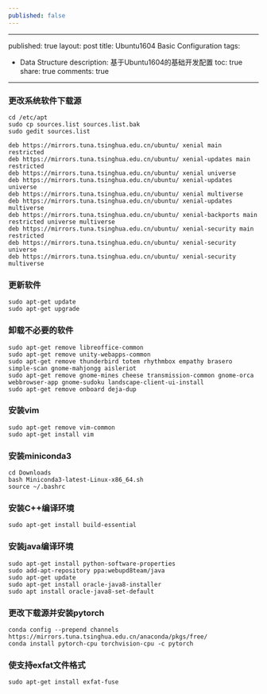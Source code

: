 ```yaml
---
published: false
---
```

---
published: true
layout: post
title: Ubuntu1604 Basic Configuration
tags:
  - Data Structure
description: 基于Ubuntu1604的基础开发配置
toc: true
share: true
comments: true

---
### 更改系统软件下载源
```
cd /etc/apt
sudo cp sources.list sources.list.bak
sudo gedit sources.list

deb https://mirrors.tuna.tsinghua.edu.cn/ubuntu/ xenial main restricted
deb https://mirrors.tuna.tsinghua.edu.cn/ubuntu/ xenial-updates main restricted
deb https://mirrors.tuna.tsinghua.edu.cn/ubuntu/ xenial universe
deb https://mirrors.tuna.tsinghua.edu.cn/ubuntu/ xenial-updates universe
deb https://mirrors.tuna.tsinghua.edu.cn/ubuntu/ xenial multiverse
deb https://mirrors.tuna.tsinghua.edu.cn/ubuntu/ xenial-updates multiverse
deb https://mirrors.tuna.tsinghua.edu.cn/ubuntu/ xenial-backports main restricted universe multiverse
deb https://mirrors.tuna.tsinghua.edu.cn/ubuntu/ xenial-security main restricted
deb https://mirrors.tuna.tsinghua.edu.cn/ubuntu/ xenial-security universe
deb https://mirrors.tuna.tsinghua.edu.cn/ubuntu/ xenial-security multiverse
```
### 更新软件
```
sudo apt-get update
sudo apt-get upgrade
```
### 卸载不必要的软件
```
sudo apt-get remove libreoffice-common
sudo apt-get remove unity-webapps-common
sudo apt-get remove thunderbird totem rhythmbox empathy brasero simple-scan gnome-mahjongg aisleriot
sudo apt-get remove gnome-mines cheese transmission-common gnome-orca webbrowser-app gnome-sudoku landscape-client-ui-install
sudo apt-get remove onboard deja-dup 
```
### 安装vim
```
sudo apt-get remove vim-common
sudo apt-get install vim
```
### 安装miniconda3
```
cd Downloads
bash Miniconda3-latest-Linux-x86_64.sh
source ~/.bashrc
```
### 安装C++编译环境
```
sudo apt-get install build-essential
```
### 安装java编译环境
```
sudo apt-get install python-software-properties
sudo add-apt-repository ppa:webupd8team/java
sudo apt-get update
sudo apt-get install oracle-java8-installer
sudo apt install oracle-java8-set-default
```
### 更改下载源并安装pytorch
```
conda config --prepend channels https://mirrors.tuna.tsinghua.edu.cn/anaconda/pkgs/free/
conda install pytorch-cpu torchvision-cpu -c pytorch
```
### 使支持exfat文件格式
```
sudo apt-get install exfat-fuse
```
